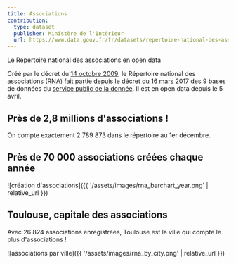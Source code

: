 ```yaml
---
title: Associations
contribution:
  type: dataset
  publisher: Ministère de l'Intérieur
  url: https://www.data.gouv.fr/fr/datasets/repertoire-national-des-associations-rna/#_
---
```


Le Répertoire national des associations en open data

<!--more-->

Créé par le décret du [14 octobre 2009](https://www.legifrance.gouv.fr/affichTexte.do?cidTexte=JORFTEXT000021190323&dateTexte=&categorieLien=id), le Répertoire national des associations (RNA) fait partie depuis le [décret du 16 mars 2017](https://www.legifrance.gouv.fr/affichTexte.do?cidTexte=JORFTEXT000034194946&categorieLien=id) des 9 bases de données du [service public de la donnée](https://www.data.gouv.fr/fr/reference). Il est en open data depuis le 5 avril.

## Près de 2,8 millions d'associations !

On compte exactement 2 789 873 dans le répertoire au 1er décembre.

## Près de 70 000 associations créées chaque année

![création d'associations]({{ '/assets/images/rna_barchart_year.png' | relative_url }})

## Toulouse, capitale des associations 

Avec 26 824 associations enregistrées, Toulouse est la ville qui compte le plus d'associations !

![associations par ville]({{ '/assets/images/rna_by_city.png' | relative_url }})

<div data-udata-dataset-id="58e53811c751df03df38f42d"></div>
